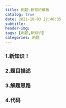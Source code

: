 ```yaml
---
title: 刷题-新知识模板
catalog: true
date: 2021-10-03 22:46:35
subtitle:
header-img:
tags: [刷题,新知识]
categories: 刷题
---
```


### 1.新知识！


### 2.题目描述


### 3.解题思路


### 4.代码
```cpp

```
